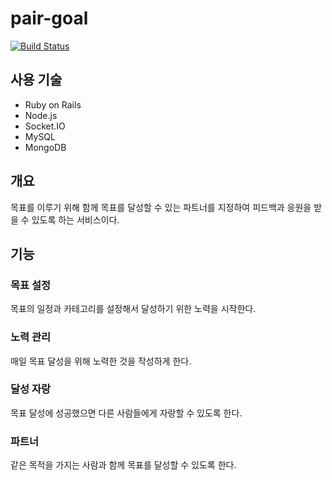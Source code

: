 # pair-goal
[![Build Status](https://travis-ci.org/pair-goal/api-backend.svg?branch=master)](https://travis-ci.org/pair-goal/api-backend)

## 사용 기술
- Ruby on Rails
- Node.js
- Socket.IO
- MySQL
- MongoDB

## 개요
목표를 이루기 위해 함께 목표를 달성할 수 있는 파트너를 지정하여 피드백과 응원을 받을 수 있도록 하는 서비스이다.

## 기능

### 목표 설정
목표의 일정과 카테고리를 설정해서 달성하기 위한 노력을 시작한다.

### 노력 관리
매일 목표 달성을 위해 노력한 것을 작성하게 한다.

### 달성 자랑
목표 달성에 성공했으면 다른 사람들에게 자랑할 수 있도록 한다.

### 파트너
같은 목적을 가지는 사람과 함께 목표를 달성할 수 있도록 한다.
